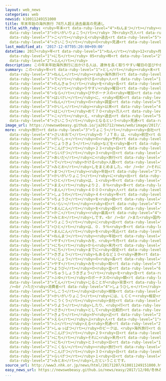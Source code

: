 ```yaml
---
layout: web_news
categories: web
newsid: k10011249151000
title: 年末年始の海外旅行 70万人超え過去最高の見通し
title_with_ruby: <ruby>年末<rt data-ruby-level="4">ねんまつ</rt></ruby><ruby>年始<rt data-ruby-level="3">ねんし</rt></ruby>の<ruby>海外旅行<rt
  data-ruby-level="3">かいがいりょこう</rt></ruby> 70<ruby>万人<rt data-ruby-level="2">まんにん</rt></ruby><ruby>超<rt
  data-ruby-level="7">こ</rt></ruby>え<ruby>過去<rt data-ruby-level="5">かこ</rt></ruby><ruby>最高<rt
  data-ruby-level="4">さいこう</rt></ruby>の<ruby>見通<rt data-ruby-level="2">みとお</rt></ruby>し
last_modified_at: '2017-12-07T05:20:00+09:00'
datetime: 2017<ruby>年<rt data-ruby-level="1">ねん</rt></ruby>12<ruby>月<rt data-ruby-level="1">がつ</rt></ruby>07<ruby>日<rt
  data-ruby-level="1">にち</rt></ruby> 05<ruby>時<rt data-ruby-level="2">じ</rt></ruby>20<ruby>分<rt
  data-ruby-level="2">ふん</rt></ruby>
description: この年末年始海外旅行に出かける人は、連休を長く取りやすい曜日の並びやボーナスの増加を背景に、昭和４４年の調査開始以来初めて７０万人を超え、過去最高となるという見通しがまとまりました。
summary: この<ruby>年<rt data-ruby-level="1">とし</rt></ruby><ruby>末<rt data-ruby-level="4">まつ</rt></ruby><ruby>年始<rt
  data-ruby-level="3">ねんし</rt></ruby><ruby>海外旅行<rt data-ruby-level="3">かいがいりょこう</rt></ruby>に<ruby>出<rt
  data-ruby-level="1">で</rt></ruby>かける<ruby>人<rt data-ruby-level="1">ひと</rt></ruby>は、<ruby>連休<rt
  data-ruby-level="4">れんきゅう</rt></ruby>を<ruby>長<rt data-ruby-level="2">なが</rt></ruby>く<ruby>取<rt
  data-ruby-level="3">と</rt></ruby>りやすい<ruby>曜日<rt data-ruby-level="2">ようび</rt></ruby>の<ruby>並<rt
  data-ruby-level="6">なら</rt></ruby>びやボーナスの<ruby>増加<rt data-ruby-level="5">ぞうか</rt></ruby>を<ruby>背景<rt
  data-ruby-level="6">はいけい</rt></ruby>に、<ruby>昭和<rt data-ruby-level="3">しょうわ</rt></ruby>４４<ruby>年<rt
  data-ruby-level="1">ねん</rt></ruby>の<ruby>調査<rt data-ruby-level="5">ちょうさ</rt></ruby><ruby>開始<rt
  data-ruby-level="3">かいし</rt></ruby><ruby>以来<rt data-ruby-level="4">いらい</rt></ruby><ruby>初<rt
  data-ruby-level="4">はじ</rt></ruby>めて７０<ruby>万人<rt data-ruby-level="2">まんにん</rt></ruby>を<ruby>超<rt
  data-ruby-level="7">こ</rt></ruby>え、<ruby>過去<rt data-ruby-level="5">かこ</rt></ruby><ruby>最高<rt
  data-ruby-level="4">さいこう</rt></ruby>となるという<ruby>見通<rt data-ruby-level="2">みとお</rt></ruby>しがまとまりました。
image_url: https://newswebeasy.github.io/ja201712/news/web/image/2017/12/07/K10011249151_1712062240_1712070420_01_02.jpg
more: <ruby>旅行<rt data-ruby-level="3">りょこう</rt></ruby><ruby>会社<rt data-ruby-level="2">がいしゃ</rt></ruby><ruby>最大手<rt
  data-ruby-level="4">さいおおて</rt></ruby>の「ＪＴＢ」は、<ruby>航空<rt data-ruby-level="4">こうくう</rt></ruby><ruby>会社<rt
  data-ruby-level="2">がいしゃ</rt></ruby>の<ruby>予約<rt data-ruby-level="4">よやく</rt></ruby><ruby>状況<rt
  data-ruby-level="7">じょうきょう</rt></ruby>などを<ruby>基<rt data-ruby-level="7">もと</rt></ruby>に、<ruby>今月<rt
  data-ruby-level="2">こんげつ</rt></ruby>２３<ruby>日<rt data-ruby-level="1">にち</rt></ruby>から<ruby>来月<rt
  data-ruby-level="2">らいげつ</rt></ruby>３<ruby>日<rt data-ruby-level="1">にち</rt></ruby>までの<ruby>間<rt
  data-ruby-level="2">あいだ</rt></ruby>に<ruby>旅行<rt data-ruby-level="3">りょこう</rt></ruby>に<ruby>出<rt
  data-ruby-level="1">で</rt></ruby>かける<ruby>人数<rt data-ruby-level="2">にんずう</rt></ruby>の<ruby>見通<rt
  data-ruby-level="2">みとお</rt></ruby>しをまとめました。<br /><br />それによりますと、この<ruby>年<rt data-ruby-level="1">とし</rt></ruby><ruby>末<rt
  data-ruby-level="4">まつ</rt></ruby><ruby>年始<rt data-ruby-level="3">ねんし</rt></ruby>に<ruby>海外旅行<rt
  data-ruby-level="3">かいがいりょこう</rt></ruby>に<ruby>出<rt data-ruby-level="1">で</rt></ruby>かける<ruby>人<rt
  data-ruby-level="1">ひと</rt></ruby>は、１<ruby>年<rt data-ruby-level="1">ねん</rt></ruby><ruby>前<rt
  data-ruby-level="2">まえ</rt></ruby>より２．８％<ruby>多<rt data-ruby-level="2">おお</rt></ruby>い７０<ruby>万<rt
  data-ruby-level="2">まん</rt></ruby>４０００<ruby>人<rt data-ruby-level="1">にん</rt></ruby>と<ruby>昭和<rt
  data-ruby-level="3">しょうわ</rt></ruby>４４<ruby>年<rt data-ruby-level="1">ねん</rt></ruby>に<ruby>調査<rt
  data-ruby-level="5">ちょうさ</rt></ruby>を<ruby>始<rt data-ruby-level="3">はじ</rt></ruby>めて<ruby>以来<rt
  data-ruby-level="4">いらい</rt></ruby><ruby>初<rt data-ruby-level="4">はじ</rt></ruby>めて７０<ruby>万人<rt
  data-ruby-level="2">まんにん</rt></ruby>を<ruby>超<rt data-ruby-level="7">こ</rt></ruby>え、<ruby>過去<rt
  data-ruby-level="5">かこ</rt></ruby><ruby>最高<rt data-ruby-level="4">さいこう</rt></ruby>になる<ruby>見通<rt
  data-ruby-level="2">みとお</rt></ruby>しです。<br /><br />また<ruby>国内<rt data-ruby-level="2">こくない</rt></ruby><ruby>旅行<rt
  data-ruby-level="3">りょこう</rt></ruby>に<ruby>出<rt data-ruby-level="1">で</rt></ruby>かける<ruby>人<rt
  data-ruby-level="1">ひと</rt></ruby>は、０．９％<ruby>多<rt data-ruby-level="2">おお</rt></ruby>い２９５７<ruby>万人<rt
  data-ruby-level="2">まんにん</rt></ruby>を<ruby>見込<rt data-ruby-level="7">みこ</rt></ruby>んでいます。これは<ruby>年末<rt
  data-ruby-level="4">ねんまつ</rt></ruby><ruby>年始<rt data-ruby-level="3">ねんし</rt></ruby>の<ruby>休<rt
  data-ruby-level="1">やす</rt></ruby>みを、<ruby>今月<rt data-ruby-level="2">こんげつ</rt></ruby>２９<ruby>日<rt
  data-ruby-level="1">にち</rt></ruby>から<ruby>来月<rt data-ruby-level="2">らいげつ</rt></ruby>８<ruby>日<rt
  data-ruby-level="1">にち</rt></ruby>までに<ruby>設定<rt data-ruby-level="5">せってい</rt></ruby>する<ruby>企業<rt
  data-ruby-level="7">きぎょう</rt></ruby>もあるなど１０<ruby>連休<rt data-ruby-level="4">れんきゅう</rt></ruby><ruby>以上<rt
  data-ruby-level="4">いじょう</rt></ruby>の<ruby>長<rt data-ruby-level="2">なが</rt></ruby>い<ruby>休<rt
  data-ruby-level="1">やす</rt></ruby>みを<ruby>取<rt data-ruby-level="3">と</rt></ruby>りやすい<ruby>曜日<rt
  data-ruby-level="2">ようび</rt></ruby>の<ruby>並<rt data-ruby-level="6">なら</rt></ruby>びになっていることそれに<ruby>中小企業<rt
  data-ruby-level="7">ちゅうしょうきぎょう</rt></ruby>を<ruby>含<rt data-ruby-level="7">ふく</rt></ruby>めた<ruby>冬<rt
  data-ruby-level="2">ふゆ</rt></ruby>のボーナスの<ruby>額<rt data-ruby-level="5">がく</rt></ruby>がプラスに<ruby>転<rt
  data-ruby-level="3">てん</rt></ruby>じることが<ruby>背景<rt data-ruby-level="6">はいけい</rt></ruby>にあるということです。<br
  /><br />ただ<ruby>消費者<rt data-ruby-level="4">しょうひしゃ</rt></ruby>の<ruby>節約<rt data-ruby-level="4">せつやく</rt></ruby><ruby>志向<rt
  data-ruby-level="5">しこう</rt></ruby>は<ruby>根強<rt data-ruby-level="3">ねづよ</rt></ruby>く、<ruby>海外旅行<rt
  data-ruby-level="3">かいがいりょこう</rt></ruby>には、ＬＣＣ＝<ruby>格安<rt data-ruby-level="5">かくやす</rt></ruby><ruby>航空<rt
  data-ruby-level="4">こうくう</rt></ruby><ruby>会社<rt data-ruby-level="2">がいしゃ</rt></ruby>を<ruby>利用<rt
  data-ruby-level="4">りよう</rt></ruby>したり、<ruby>行<rt data-ruby-level="2">い</rt></ruby>き<ruby>先<rt
  data-ruby-level="2">さき</rt></ruby>として<ruby>比較的<rt data-ruby-level="7">ひかくてき</rt></ruby><ruby>距離<rt
  data-ruby-level="7">きょり</rt></ruby>が<ruby>近<rt data-ruby-level="2">ちか</rt></ruby>いオーストラリアやアジアを<ruby>選<rt
  data-ruby-level="4">えら</rt></ruby>ぶ<ruby>人<rt data-ruby-level="1">ひと</rt></ruby>が<ruby>増<rt
  data-ruby-level="5">ふ</rt></ruby>える<ruby>見通<rt data-ruby-level="2">みとお</rt></ruby>しです。<ruby>出発<rt
  data-ruby-level="3">しゅっぱつ</rt></ruby>のピークは、<ruby>海外旅行<rt data-ruby-level="3">かいがいりょこう</rt></ruby>が、<ruby>今月<rt
  data-ruby-level="2">こんげつ</rt></ruby>２９<ruby>日<rt data-ruby-level="1">にち</rt></ruby>と３０<ruby>日<rt
  data-ruby-level="1">にち</rt></ruby>それに<ruby>来月<rt data-ruby-level="2">らいげつ</rt></ruby>２<ruby>日<rt
  data-ruby-level="1">にち</rt></ruby>と３<ruby>日<rt data-ruby-level="1">にち</rt></ruby>、<ruby>国内<rt
  data-ruby-level="2">こくない</rt></ruby><ruby>旅行<rt data-ruby-level="3">りょこう</rt></ruby>が<ruby>今月<rt
  data-ruby-level="2">こんげつ</rt></ruby>３０<ruby>日<rt data-ruby-level="1">にち</rt></ruby>と<ruby>来月<rt
  data-ruby-level="2">らいげつ</rt></ruby>１<ruby>日<rt data-ruby-level="1">にち</rt></ruby>になる<ruby>見通<rt
  data-ruby-level="2">みとお</rt></ruby>しだということです。
source_url: http://www3.nhk.or.jp/news/html/20171207/k10011249151000.html
easy_news_url: https://newswebeasy.github.io/news/easy/2017/12/08/冬休みに外国へ旅行に行く人は70万人以上になりそう
...
```

